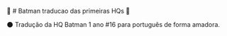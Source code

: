 :closed_book: # Batman traducao das primeiras HQs  :blue_book:

:new_moon: Tradução da HQ Batman 1 ano #16 para português de forma amadora. 
